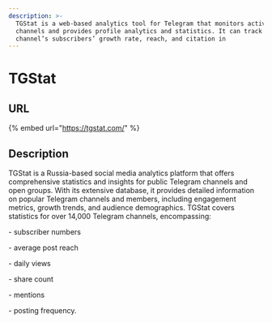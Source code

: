 ```yaml
---
description: >-
  TGStat is a web-based analytics tool for Telegram that monitors active
  channels and provides profile analytics and statistics. It can track a
  channel’s subscribers’ growth rate, reach, and citation in
---
```


# TGStat

## URL

{% embed url="https://tgstat.com/" %}

## Description

TGStat is a Russia-based social media analytics platform that offers comprehensive statistics and insights for public Telegram channels and open groups. With its extensive database, it provides detailed information on popular Telegram channels and members, including engagement metrics, growth trends, and audience demographics. TGStat covers statistics for over 14,000 Telegram channels, encompassing:

\-         subscriber numbers

\-        average post reach

\-        daily views

\-        share count

\-        mentions

\-        posting frequency.

